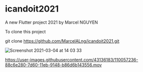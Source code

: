 # icandoit2021

A new Flutter project 2021 by Marcel NGUYEN

To clone this project

git clone https://github.com/MarcelALng/icandoit2021.git



![Screenshot 2021-03-04 at 14 03 33](https://user-images.githubusercontent.com/43136183/110057210-7e0c4d80-7d60-11eb-8cc9-7eb1f6ff8085.png)

https://user-images.githubusercontent.com/43136183/110057236-88c6e280-7d60-11eb-9148-b86d6b143556.mov

